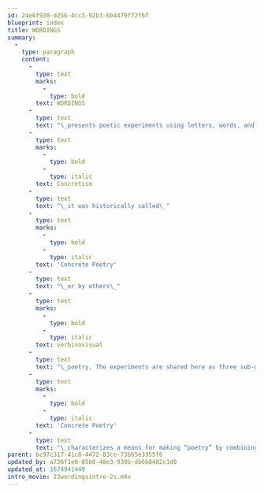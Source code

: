 ```yaml
---
id: 24e6f930-d256-4cc3-92b3-6b4479f72f6f
blueprint: index
title: WORDINGS
summary:
  -
    type: paragraph
    content:
      -
        type: text
        marks:
          -
            type: bold
        text: WORDINGS
      -
        type: text
        text: "\_presents poetic experiments using letters, words, and structures using visual and other means to spark an infinity of ideas. Considered as part of\_"
      -
        type: text
        marks:
          -
            type: bold
          -
            type: italic
        text: Concretism
      -
        type: text
        text: "\_it was historically called\_"
      -
        type: text
        marks:
          -
            type: bold
          -
            type: italic
        text: 'Concrete Poetry'
      -
        type: text
        text: "\_or by others\_"
      -
        type: text
        marks:
          -
            type: bold
          -
            type: italic
        text: verbivovisual
      -
        type: text
        text: "\_poetry. The experiments are shared here as three sub-groups: 2-dimensional, 3-dimensional, and drawings.\_"
      -
        type: text
        marks:
          -
            type: bold
          -
            type: italic
        text: 'Concrete Poetry'
      -
        type: text
        text: "\_characterizes a means for making “poetry” by combining the verbal (written) language with visual (formal) language for an “atomization” of ideas wherein\_parts relate holistically toward an infinity of ideas derived from their synthesis.\_This holistic union is derived from the engagement with the time and space the poetic object offers."
parent: bc97c317-41c8-4472-83ce-73b65e3355f6
updated_by: a726f1e0-85b0-48e3-939b-db6b8482c1d0
updated_at: 1674941449
intro_movie: 23wordingsintro-2s.m4v
---
```

